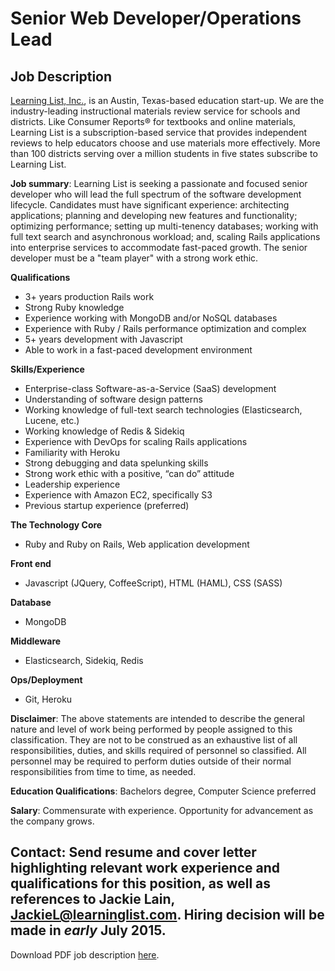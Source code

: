 # Senior Web Developer/Operations Lead

## Job Description

[Learning List, Inc.](https://learninglist.com/), is an Austin, Texas-based education start-up. We are the industry-leading instructional materials review service for schools and districts. Like Consumer Reports® for textbooks and online materials, Learning List is a subscription-based service that provides independent reviews to help educators choose and use materials more effectively. More than 100 districts serving over a million students in five states subscribe to Learning List. 

**Job summary**: Learning List is seeking a passionate and focused senior developer who will lead the full spectrum of the software development lifecycle. Candidates must have significant experience: architecting applications; planning and developing new features and functionality; optimizing performance; setting up multi-tenency databases; working with full text search and asynchronous workload; and, scaling Rails applications into enterprise services to accommodate fast-paced growth. The senior developer must be a "team player" with a strong work ethic.

**Qualifications**
*  3+ years production Rails work
*  Strong Ruby knowledge
*  Experience working with MongoDB and/or NoSQL databases
*  Experience with Ruby / Rails performance optimization and complex
*  5+ years development with Javascript 
*  Able to work in a fast-paced development environment

**Skills/Experience**
*  Enterprise-class Software-as-a-Service (SaaS) development
*  Understanding of software design patterns
*  Working knowledge of full-text search technologies (Elasticsearch, Lucene, etc.)
*  Working knowledge of Redis & Sidekiq
*  Experience with DevOps for scaling Rails applications
*  Familiarity with Heroku
*  Strong debugging and data spelunking skills
*  Strong work ethic with a positive, “can do” attitude
*  Leadership experience
*  Experience with Amazon EC2, specifically S3
*  Previous startup experience (preferred)

**The Technology Core**
*  Ruby and Ruby on Rails, Web application development

**Front end**
*  Javascript (JQuery, CoffeeScript), HTML (HAML), CSS (SASS)

**Database**
*  MongoDB

**Middleware**
*  Elasticsearch, Sidekiq, Redis

**Ops/Deployment**
*  Git, Heroku

**Disclaimer**: The above statements are intended to describe the general nature and level of work being performed by people assigned to this classification. They are not to be construed as an exhaustive list of all responsibilities, duties, and skills required of personnel so classified. All personnel may be required to perform duties outside of their normal responsibilities from time to time, as needed.

**Education Qualifications**: Bachelors degree, Computer Science preferred

**Salary**: Commensurate with experience. Opportunity for advancement as the company grows.

**Contact**: Send resume and cover letter highlighting relevant work experience and qualifications for this position, as well as references to Jackie Lain, [JackieL@learninglist.com](mailto:jackiel@learninglist.com). Hiring decision will be made in *early* July 2015. 
---
Download PDF job description [here](Sr_Web_Developer_Operations_Lead_2015.pdf).